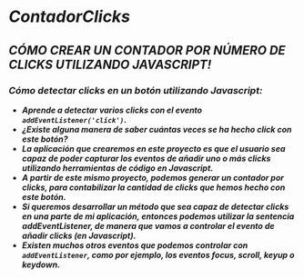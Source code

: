 # **_ContadorClicks_**

## **_CÓMO CREAR UN CONTADOR POR NÚMERO DE CLICKS UTILIZANDO JAVASCRIPT!_**

### **_Cómo detectar clicks en un botón utilizando Javascript:_**

- **_Aprende a detectar varios clicks con el evento ```addEventListener('click')```._**
- **_¿Existe alguna manera de saber cuántas veces se ha hecho click con este botón?_**
- **_La aplicación que crearemos en este proyecto es que el usuario sea capaz de poder capturar los eventos de añadir uno o más clicks utilizando herramientas de código en Javascript._**
- **_A partir de este mismo proyecto, podemos generar un contador por clicks, para contabilizar la cantidad de clicks que hemos hecho con este botón._**
- **_Si queremos desarrollar un método que sea capaz de detectar clicks en una parte de mi aplicación, entonces podemos utilizar la sentencia addEventListener, de manera que vamos a controlar el evento de añadir clicks (en Javascript)._**
- **_Existen muchos otros eventos que podemos controlar con ```addEventListener```, como por ejemplo, los eventos focus, scroll, keyup o keydown._**
